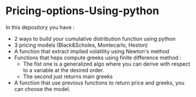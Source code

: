 # Pricing-options-Using-python
In this depository you have :
- 2 ways to build your cumulative distribution function using python
- 3 pricing models (Black&Scholes, Montecarlo, Heston)
- A function that extract implied volatility using Newton's method
- Functions that heps compute greeks using finite difference method :
    - The fist one is a generalized algo where you can derive with respect to a variable at the desired order.
    - The second just returns main greeks
- A function that use previous functions to return price and greeks, you can choose the model.
